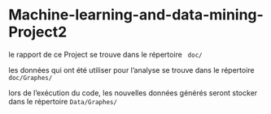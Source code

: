 # Machine-learning-and-data-mining-Project2

le rapport de ce Project se trouve dans le répertoire ``` doc/```

les données qui ont été utiliser pour l’analyse se trouve dans le répertoire ```doc/Graphes/``` 

lors de l’exécution du code, les nouvelles données générés seront stocker dans le répertoire ```Data/Graphes/```

